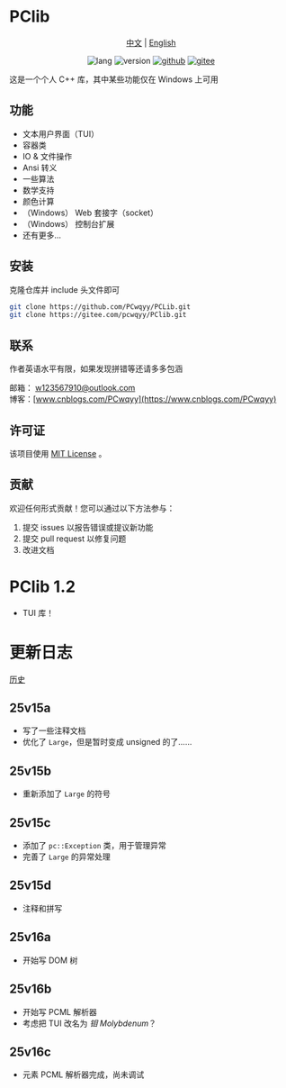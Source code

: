 # PClib

<div style="text-align: center;">

[中文](ReadMe.md) | [English](ReadMe-EN.md)

![lang](https://img.shields.io/badge/标准-C++23-yellow?logo=cplusplus) ![version](https://img.shields.io/badge/版本-25v16c-blueviolet) [![github](https://img.shields.io/badge/Github-PClib-blue?&logo=github)](https://github.com/PCwqyy/PCLib) [![gitee](https://img.shields.io/badge/Gitee-PClib-red?logo=gitee&color=%23C71D23)](https://gitee.com/pcwqyy/PClib)

</div>

这是一个个人 C++ 库，其中某些功能仅在 Windows 上可用

## 功能
- 文本用户界面（TUI）
- 容器类
- IO & 文件操作
- Ansi 转义
- 一些算法
- 数学支持
- 颜色计算
- （Windows） Web 套接字（socket）
- （Windows） 控制台扩展
- 还有更多...

## 安装
克隆仓库并 include 头文件即可

```bash
git clone https://github.com/PCwqyy/PCLib.git
git clone https://gitee.com/pcwqyy/PClib.git
```

## 联系
作者英语水平有限，如果发现拼错等还请多多包涵

邮箱： w123567910@outlook.com  
博客：[www.cnblogs.com/PCwqyy](https://www.cnblogs.com/PCwqyy)

## 许可证
该项目使用 [MIT License](https://opensource.org/licenses/MIT) 。

## 贡献
欢迎任何形式贡献！您可以通过以下方法参与：
1. 提交 issues 以报告错误或提议新功能
2. 提交 pull request 以修复问题
3. 改进文档

# PClib 1.2
- TUI 库！

# 更新日志
[历史](https://github.com/PCwqyy/PCLib/tree/Dev/ChangeLogHistory.md)

## 25v15a
- 写了一些注释文档
- 优化了 `Large`，但是暂时变成 unsigned 的了……
## 25v15b
- 重新添加了 `Large` 的符号
## 25v15c
- 添加了 `pc::Exception` 类，用于管理异常
- 完善了 `Large` 的异常处理
## 25v15d
- 注释和拼写
## 25v16a
- 开始写 DOM 树
## 25v16b
- 开始写 PCML 解析器
- 考虑把 TUI 改名为 *钼 Molybdenum*？
## 25v16c
- 元素 PCML 解析器完成，尚未调试

<!--记得改徽章的版本！-->